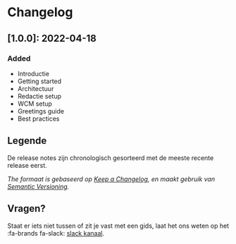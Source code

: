 # Changelog

## [1.0.0]: 2022-04-18

### Added
- Introductie
- Getting started
- Architectuur
- Redactie setup
- WCM setup
- Greetings guide
- Best practices


## Legende
De release notes zijn chronologisch gesorteerd met de meeste recente release eerst. 

*The formaat is gebaseerd op [Keep a Changelog](https://keepachangelog.com/en/1.0.0/), en maakt gebruik van [Semantic Versioning](https://semver.org/spec/v2.0.0.html).* 

## Vragen?
Staat er iets niet tussen of zit je vast met een gids, laat het ons weten op het :fa-brands fa-slack: [slack kanaal](https://dgpls.slack.com/archives/C02BCF3SY4R).
